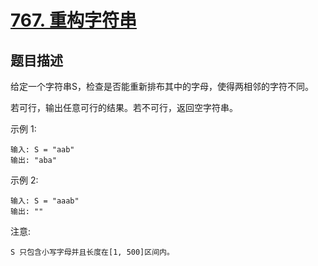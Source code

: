 # [767. 重构字符串](https://leetcode-cn.com/problems/reorganize-string/)

## 题目描述

给定一个字符串S，检查是否能重新排布其中的字母，使得两相邻的字符不同。

若可行，输出任意可行的结果。若不可行，返回空字符串。

示例 1:

    输入: S = "aab"
    输出: "aba"

示例 2:

    输入: S = "aaab"
    输出: ""

注意:

    S 只包含小写字母并且长度在[1, 500]区间内。
